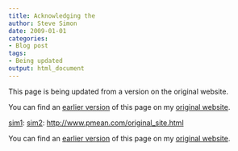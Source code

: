 ```yaml
---
title: Acknowledging the
author: Steve Simon
date: 2009-01-01
categories:
- Blog post
tags:
- Being updated
output: html_document
---
```


This page is being updated from a version on the original website.

<!---More--->

You can find an [earlier version][sim1] of this page on my [original website][sim2].

[sim1]: 
[sim2]: http://www.pmean.com/original_site.html

You can find an [earlier version][sim1] of this page on my [original website][sim2].

[sim1]: http://www.pmean.com/09/AcknowledgingContributions.html
[sim2]: http://www.pmean.com/original_site.html
